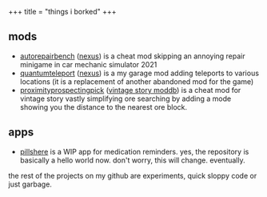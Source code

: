 +++
title = "things i borked"
+++

## mods
* [autorepairbench](https://github.com/shindouj/AutoRepairBench) ([nexus](https://www.nexusmods.com/carmechanicsimulator2021/mods/51))
is a cheat mod skipping an annoying repair minigame in car mechanic simulator 2021
* [quantumteleport](https://github.com/shindouj/QuantumTele) ([nexus](https://www.nexusmods.com/mygarage/mods/67))
is a my garage mod adding teleports to various locations (it is a replacement of another abandoned mod for the game)
* [proximityprospectingpick](https://github.com/shindouj/ProximityProspectingPick) ([vintage story moddb](https://mods.vintagestory.at/proximityprospectingpick))
is a cheat mod for vintage story vastly simplifying ore searching by adding a mode showing you the distance to the nearest ore block. 

## apps
* [pillshere](https://github.com/shindouj/PillsHere) is a WIP app for medication reminders. yes, the repository is basically a hello world now.
don't worry, this will change. eventually.

the rest of the projects on my github are experiments, quick sloppy code or just garbage.
